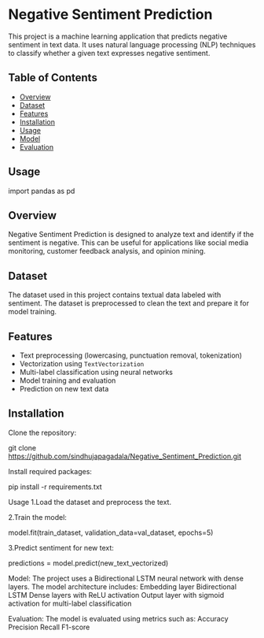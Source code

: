 # Negative Sentiment Prediction

This project is a machine learning application that predicts negative sentiment in text data. It uses natural language processing (NLP) techniques to classify whether a given text expresses negative sentiment.

## Table of Contents
- [Overview](#overview)
- [Dataset](#dataset)
- [Features](#features)
- [Installation](#installation)
- [Usage](#usage)
- [Model](#model)
- [Evaluation](#evaluation)

## Usage  


import pandas as pd  


## Overview
Negative Sentiment Prediction is designed to analyze text and identify if the sentiment is negative. This can be useful for applications like social media monitoring, customer feedback analysis, and opinion mining.

## Dataset
The dataset used in this project contains textual data labeled with sentiment. The dataset is preprocessed to clean the text and prepare it for model training.

## Features
- Text preprocessing (lowercasing, punctuation removal, tokenization)
- Vectorization using `TextVectorization`
- Multi-label classification using neural networks
- Model training and evaluation
- Prediction on new text data

## Installation
Clone the repository:
   
git clone https://github.com/sindhujapagadala/Negative_Sentiment_Prediction.git

Install required packages:

pip install -r requirements.txt

Usage
1.Load the dataset and preprocess the text.

2.Train the model:

model.fit(train_dataset, validation_data=val_dataset, epochs=5)

3.Predict sentiment for new text:

predictions = model.predict(new_text_vectorized)

Model:
The project uses a Bidirectional LSTM neural network with dense layers. The model architecture includes:
Embedding layer
Bidirectional LSTM
Dense layers with ReLU activation
Output layer with sigmoid activation for multi-label classification

Evaluation:
The model is evaluated using metrics such as:
Accuracy
Precision
Recall
F1-score


